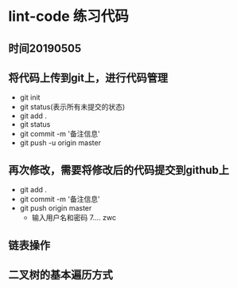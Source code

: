 # lint-code 练习代码
## 时间20190505

## 将代码上传到git上，进行代码管理
+ git init
+ git status(表示所有未提交的状态)
+ git add .
+ git status
+ git commit -m '备注信息'
+ git push -u origin master

## 再次修改，需要将修改后的代码提交到github上
+ git add .
+ git commit -m '备注信息'
+ git push origin master
	+ 输入用户名和密码 7.... zwc

## 链表操作
## 二叉树的基本遍历方式
